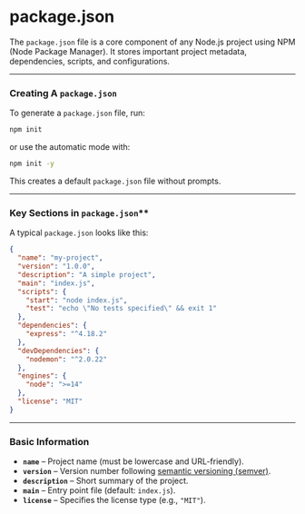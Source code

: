 # package.json

The `package.json` file is a core component of any Node.js project using NPM (Node Package Manager). It stores important project metadata, dependencies, scripts, and configurations.

---

### **Creating A `package.json`**

To generate a `package.json` file, run:

```sh
npm init
```

or use the automatic mode with:

```sh
npm init -y
```

This creates a default `package.json` file without prompts.

---

### Key Sections in `package.json`**

A typical `package.json` looks like this:

```json
{
  "name": "my-project",
  "version": "1.0.0",
  "description": "A simple project",
  "main": "index.js",
  "scripts": {
    "start": "node index.js",
    "test": "echo \"No tests specified\" && exit 1"
  },
  "dependencies": {
    "express": "^4.18.2"
  },
  "devDependencies": {
    "nodemon": "^2.0.22"
  },
  "engines": {
    "node": ">=14"
  },
  "license": "MIT"
}
```

---

### **Basic Information**

- **`name`** – Project name (must be lowercase and URL-friendly).
- **`version`** – Version number following [semantic versioning (semver)](https://semver.org/).
- **`description`** – Short summary of the project.
- **`main`** – Entry point file (default: `index.js`).
- **`license`** – Specifies the license type (e.g., `"MIT"`).
